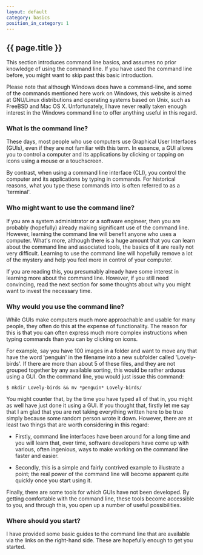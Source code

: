 ```yaml
---
layout: default
category: basics
position_in_category: 1
---
```

## {{ page.title }}

This section introduces command line basics, and assumes no prior knowledge of
using the command line.  If you have used the command line before, you might
want to skip past this basic introduction.

Please note that although Windows does have a command-line, and some of the
commands mentioned here work on Windows, this website is aimed at GNU/Linux
distributions and operating systems based on Unix, such as FreeBSD and Mac OS
X.  Unfortunately, I have never really taken enough interest in the Windows
command line to offer anything useful in this regard.

### What is the command line?

These days, most people who use computers use Graphical User Interfaces (GUIs),
even if they are not familiar with this term.  In essence, a GUI allows you
to control a computer and its applications by clicking or tapping on icons
using a mouse or a touchscreen.

By contrast, when using a command line interface (CLI), you control the
computer and its applications by typing in commands.  For historical reasons,
what you type these commands into is often referred to as a 'terminal'.

### Who might want to use the command line?

If you are a system administrator or a software engineer, then you are probably
(hopefully) already making significant use of the command line.  However,
learning the command line will benefit anyone who uses a computer.  What's
more, although there is a huge amount that you can learn about the command line
and associated tools, the basics of it are really not very difficult.  Learning
to use the command line will hopefully remove a lot of the mystery and help you
feel more in control of your computer.

If you are reading this, you presumably already have some interest in learning
more about the command line.  However, if you still need convincing, read the
next section for some thoughts about why you might want to invest the necessary
time.

### Why would you use the command line?

While GUIs make computers much more approachable and usable for many people,
they often do this at the expense of functionality.  The reason for this is
that you can often express much more complex instructions when typing commands
than you can by clicking on icons.

For example, say you have 100 images in a folder and want to move any that have
the word 'penguin' in the filename into a new subfolder called 'Lovely-birds'.
If there are more than about 5 of these files, and they are not grouped
together by any available sorting, this would be rather arduous using a GUI.
On the command line, you would just issue this command:

```
$ mkdir Lovely-birds && mv *penguin* Lovely-birds/
```

You might counter that, by the time you have typed all of that in, you might as
well have just done it using a GUI.  If you thought that, firstly let me say
that I am glad that you are not taking everything written here to be true
simply because some random person wrote it down.  However, there are at least
two things that are worth considering in this regard:

- Firstly, command line interfaces have been around for a long time and you
  will learn that, over time, software developers have come up with various,
  often ingenious, ways to make working on the command line faster and easier.

- Secondly, this is a simple and fairly contrived example to illustrate a
  point; the real power of the command line will become apparent quite quickly
  once you start using it.

Finally, there are some tools for which GUIs have not been developed.  By
getting comfortable with the command line, these tools become accessible to
you, and through this, you open up a number of useful possibilities.

### Where should you start?

I have provided some basic guides to the command line that are available via
the links on the right-hand side.  These are hopefully enough to get you
started.
